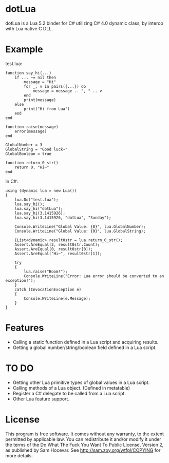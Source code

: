 dotLua
======
dotLua is a Lua 5.2 binder for C# utilizing C# 4.0 dynamic class, by interop with Lua native C DLL. 

Example
======
test.lua:

	function say_hi(...)
		if ... ~= nil then
			message = "Hi"
			for _, v in pairs({...}) do
				message = message .. ", " .. v
			end
			print(message)
		else
			print("Hi from Lua")
		end
	end

	function raise(message)
		error(message)
	end

	GlobalNumber = 3
	GlobalString = "Good luck~"
	GlobalBoolean = true
	
	function return_0_str()
		return 0, "Hi~"
	end

In C#:

	using (dynamic lua = new Lua())
	{
		lua.Do("test.lua");
		lua.say_hi();
		lua.say_hi("dotLua");
		lua.say_hi(3.1415926);
		lua.say_hi(3.1415926, "dotLua", "Sunday");

		Console.WriteLine("Global Value: {0}", lua.GlobalNumber);
		Console.WriteLine("Global Value: {0}", lua.GlobalString);
		
		IList<dynamic> result0str = lua.return_0_str();
		Assert.AreEqual(2, result0str.Count);
		Assert.AreEqual(0, result0str[0]);
		Assert.AreEqual("Hi~", result0str[1]);

		try
		{
			lua.raise("Boom!");
			Console.WriteLine("Error: Lua error should be converted to an exception!");
		}
		catch (InvocationException e)
		{
			Console.WriteLine(e.Message);
		}
	}
	
Features
======
* Calling a static function defined in a Lua script and acquiring results.
* Getting a global number/string/boolean field defined in a Lua script.

TO DO
======
* Getting other Lua primitive types of global values in a Lua script.
* Calling methods of a Lua object. (Defined in metatable)
* Register a C# delegate to be called from a Lua script.
* Other Lua feature support.

License
======
This program is free software. It comes without any warranty, to
the extent permitted by applicable law. You can redistribute it
and/or modify it under the terms of the Do What The Fuck You Want
To Public License, Version 2, as published by Sam Hocevar. See
http://sam.zoy.org/wtfpl/COPYING for more details.
